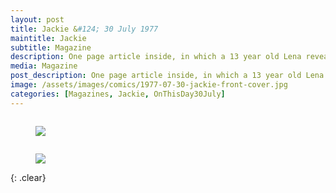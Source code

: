```yaml
---
layout: post
title: Jackie &#124; 30 July 1977
maintitle: Jackie
subtitle: Magazine
description: One page article inside, in which a 13 year old Lena reveals the battle she has had with her weight, which she has now overcome, and that she had to watch out that she didn't become anorexic. She tell us that she loves Chinese food and shopping, but hates short skirts and flying.
media: Magazine
post_description: One page article inside, in which a 13 year old Lena reveals the battle she has had with her weight, which she has now overcome, and that she had to watch out that she didn't become anorexic. She tell us that she loves Chinese food and shopping, but hates short skirts and flying.
image: /assets/images/comics/1977-07-30-jackie-front-cover.jpg
categories: [Magazines, Jackie, OnThisDay30July]
---
```


<figure class="fig1">
<a href="/assets/images/comics/1977-07-30-jackie-front-cover.jpg"><img src="/assets/images/comics/1977-07-30-jackie-front-cover.jpg" class="full-width zoom-in"/></a>
</figure>

<figure class="fig2">
<a href="/assets/images/comics/1977-07-30-jackie-inside-page.jpg"><img src="/assets/images/comics/1977-07-30-jackie-inside-page.jpg" class="full-width zoom-in"/></a>
</figure>

<br />{: .clear}

<style>
.fig1 {float:left; width:49%;}

.fig2 {float:right; width:49%;}

.fig3 {float:right; width:100%;}

figcaption {float:left; width:100%;}

@media screen and (orientation:portrait) {
.fig1 {float:left; width:100%;}
.fig2 {float:left; width:100%;}
figcaption {float:left; width:100%; margin-bottom: 10px;}
}
</style>

